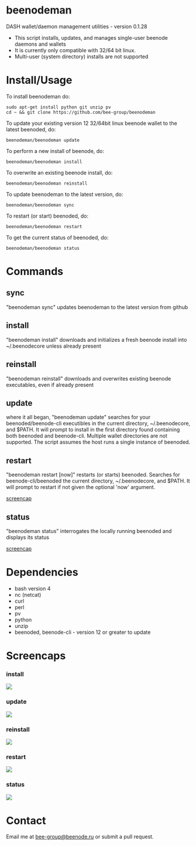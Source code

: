 # beenodeman

DASH wallet/daemon management utilities - version 0.1.28

* This script installs, updates, and manages single-user beenode daemons and wallets
* It is currently only compatible with 32/64 bit linux.
* Multi-user (system directory) installs are not supported

# Install/Usage

To install beenodeman do:

    sudo apt-get install python git unzip pv
    cd ~ && git clone https://github.com/bee-group/beenodeman

To update your existing version 12 32/64bit linux beenode wallet to the latest
beenoded, do:

    beenodeman/beenodeman update

To perform a new install of beenode, do:

    beenodeman/beenodeman install

To overwrite an existing beenode install, do:

    beenodeman/beenodeman reinstall

To update beenodeman to the latest version, do:

    beenodeman/beenodeman sync

To restart (or start) beenoded, do:

    beenodeman/beenodeman restart

To get the current status of beenoded, do:

    beenodeman/beenodeman status


# Commands

## sync

"beenodeman sync" updates beenodeman to the latest version from github

## install

"beenodeman install" downloads and initializes a fresh beenode install into ~/.beenodecore
unless already present

## reinstall

"beenodeman reinstall" downloads and overwrites existing beenode executables, even if
already present

## update

where it all began, "beenodeman update" searches for your beenoded/beenode-cli
executibles in the current directory, ~/.beenodecore, and $PATH.  It will prompt
to install in the first directory found containing both beenoded and beenode-cli.
Multiple wallet directories are not supported. The script assumes the host runs
a single instance of beenoded.

## restart

"beenodeman restart [now]" restarts (or starts) beenoded. Searches for beenode-cli/beenoded
the current directory, ~/.beenodecore, and $PATH. It will prompt to restart if not
given the optional 'now' argument.

<a href="#restart-1">screencap</a>

## status

"beenodeman status" interrogates the locally running beenoded and displays its status

<a href="#status-1">screencap</a>

# Dependencies

* bash version 4
* nc (netcat)
* curl
* perl
* pv
* python
* unzip
* beenoded, beenode-cli - version 12 or greater to update

# Screencaps

### install

<img src="https://raw.githubusercontent.com/bee-group/beenodeman/master/screencaps/beenodeman_0.1-install.png">

### update

<img src="https://raw.githubusercontent.com/bee-group/beenodeman/master/screencaps/beenodeman_0.1-update.png">

### reinstall

<img src="https://raw.githubusercontent.com/bee-group/beenodeman/master/screencaps/beenodeman_0.1-reinstall.png">

### restart

<img src="https://raw.githubusercontent.com/bee-group/beenodeman/master/screencaps/beenodeman_0.1-restart.png">

### status

<img src="https://raw.githubusercontent.com/bee-group/beenodeman/master/screencaps/beenodeman_0.1-status.png">

# Contact

Email me at bee-group@beenode.ru or submit a pull request.
